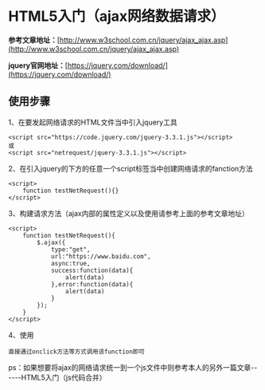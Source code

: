 # HTML5入门（ajax网络数据请求） #

**参考文章地址：**[http://www.w3school.com.cn/jquery/ajax_ajax.asp](http://www.w3school.com.cn/jquery/ajax_ajax.asp)

**jquery官网地址：**[https://jquery.com/download/](https://jquery.com/download/)


## 使用步骤 ##

  1、在要发起网络请求的HTML文件当中引入jquery工具

    <script src="https://code.jquery.com/jquery-3.3.1.js"></script>
    或
    <script src="netrequest/jquery-3.3.1.js"></script>

  
  2、在引入jquery的下方的任意一个script标签当中创建网络请求的fanction方法
 
    <script>
		function testNetRequest(){}
	</script>

  3、构建请求方法（ajax内部的属性定义以及使用请参考上面的参考文章地址）
     
    <script>
		function testNetRequest(){
			$.ajax({
				type:"get",
				url:"https://www.baidu.com",
				async:true,
				success:function(data){
					alert(data)
				},error:function(data){
					alert(data)
				}
			});
		}
	</script>

  4、使用
    
    直接通过onclick方法等方式调用该function即可


   
  

ps：如果想要将ajax的网络请求统一到一个js文件中则参考本人的另外一篇文章------HTML5入门（js代码合并）